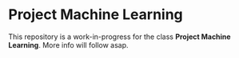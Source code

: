 # Project Machine Learning

This repository is a work-in-progress for the class **Project Machine Learning**. More info will follow asap.
